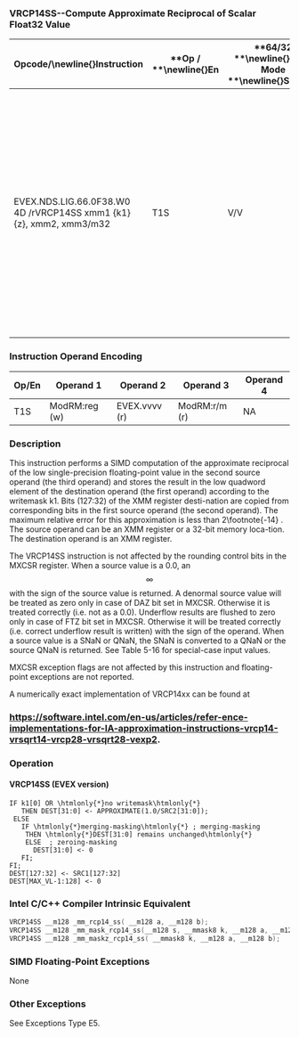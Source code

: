 ### VRCP14SS--Compute Approximate Reciprocal of Scalar Float32 Value


|**Opcode/**\newline{}**Instruction**|**Op / **\newline{}**En**|**64/32 **\newline{}**bit Mode **\newline{}**Support**|**CPUID **\newline{}**Feature **\newline{}**Flag**|**Description**|
|------------------------------------|-------------------------|------------------------------------------------------|--------------------------------------------------|---------------|
|EVEX.NDS.LIG.66.0F38.W0 4D /rVRCP14SS xmm1 {k1}{z}, xmm2, xmm3/m32|T1S|V/V|AVX512F|Computes the approximate reciprocal of the scalar single-precision floating-point value in xmm3/m32 and stores the results in xmm1 using writemask k1. Also, upper double-precision floating-point value (bits[127:32]) from xmm2 is copied to xmm1[127:32]. |
### Instruction Operand Encoding


|Op/En|Operand 1|Operand 2|Operand 3|Operand 4|
|-----|---------|---------|---------|---------|
|T1S|ModRM:reg (w)|EVEX.vvvv (r)|ModRM:r/m (r)|NA|
### Description


This instruction performs a SIMD computation of the approximate reciprocal of the low single-precision floating-point value in the second source operand (the third operand) and stores the result in the low quadword element of the destination operand (the first operand) according to the writemask k1. Bits (127:32) of the XMM register desti-nation are copied from corresponding bits in the first source operand (the second operand). The maximum relative error for this approximation is less than 2\footnote{-14} . The source operand can be an XMM register or a 32-bit memory loca-tion. The destination operand is an XMM register.

The VRCP14SS instruction is not affected by the rounding control bits in the MXCSR register. When a source value is a 0.0, an $$\infty$$ with the sign of the source value is returned. A denormal source value will be treated as zero only in case of DAZ bit set in MXCSR. Otherwise it is treated correctly (i.e. not as a 0.0). Underflow results are flushed to zero only in case of FTZ bit set in MXCSR. Otherwise it will be treated correctly (i.e. correct underflow result is written) with the sign of the operand. When a source value is a SNaN or QNaN, the SNaN is converted to a QNaN or the source QNaN is returned. See Table 5-16 for special-case input values.

MXCSR exception flags are not affected by this instruction and floating-point exceptions are not reported.

A numerically exact implementation of VRCP14xx can be found at 

###                              https://software.intel.com/en-us/articles/refer-ence-implementations-for-IA-approximation-instructions-vrcp14-vrsqrt14-vrcp28-vrsqrt28-vexp2.

### Operation
#### VRCP14SS (EVEX version)
```info-verb
IF k1[0] OR \htmlonly{*}no writemask\htmlonly{*}
   THEN DEST[31:0] <-  APPROXIMATE(1.0/SRC2[31:0]);
 ELSE 
   IF \htmlonly{*}merging-masking\htmlonly{*} ; merging-masking
    THEN \htmlonly{*}DEST[31:0] remains unchanged\htmlonly{*}
    ELSE  ; zeroing-masking
      DEST[31:0] <-  0
   FI;
FI;
DEST[127:32]  <- SRC1[127:32]
DEST[MAX_VL-1:128]  <- 0
```

### Intel C/C++ Compiler Intrinsic Equivalent

```cpp
VRCP14SS __m128 _mm_rcp14_ss( __m128 a, __m128 b);
VRCP14SS __m128 _mm_mask_rcp14_ss(__m128 s, __mmask8 k, __m128 a, __m128 b);
VRCP14SS __m128 _mm_maskz_rcp14_ss( __mmask8 k, __m128 a, __m128 b);
```
### SIMD Floating-Point Exceptions


None

### Other Exceptions


See Exceptions Type E5.

